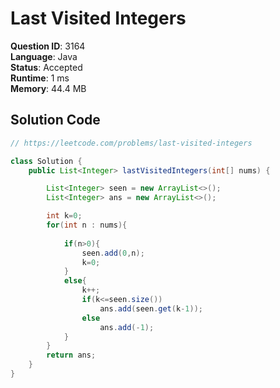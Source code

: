 # Last Visited Integers

**Question ID**: 3164  
**Language**: Java  
**Status**: Accepted  
**Runtime**: 1 ms  
**Memory**: 44.4 MB  

## Solution Code
```java
// https://leetcode.com/problems/last-visited-integers

class Solution {
    public List<Integer> lastVisitedIntegers(int[] nums) {

        List<Integer> seen = new ArrayList<>();
        List<Integer> ans = new ArrayList<>();

        int k=0;
        for(int n : nums){
            
            if(n>0){
                seen.add(0,n);
                k=0;
            }
            else{
                k++;
                if(k<=seen.size())
                    ans.add(seen.get(k-1));
                else
                    ans.add(-1);
            }
        }
        return ans;
    }
}
```

